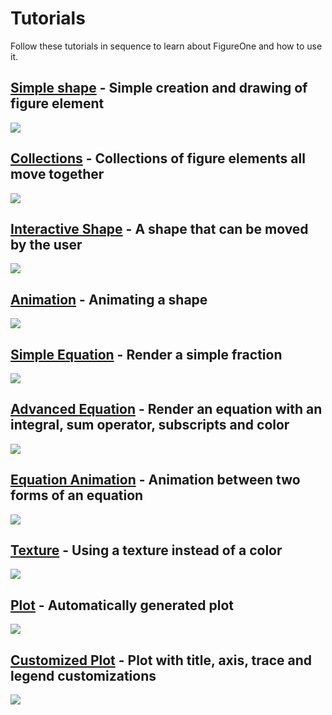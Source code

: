 # Tutorials

Follow these tutorials in sequence to learn about FigureOne and how to use it.

## **[Simple shape](https://github.com/airladon/FigureOne/tree/master/docs/tutorials/01%20-%20Shape)** - Simple creation and drawing of figure element

![](./01%20-%20Shape/example.png)

## **[Collections](https://github.com/airladon/FigureOne/tree/master/docs/tutorials/02%20-%20Collections)** - Collections of figure elements all move together

![](./02%20-%20Collections/example.gif)

## **[Interactive Shape](https://github.com/airladon/FigureOne/tree/master/docs/tutorials/03%20-%20Interactive%20Shape)** - A shape that can be moved by the user

![](./03%20-%20Interactive%20Shape/example.gif)

## **[Animation](https://github.com/airladon/FigureOne/tree/master/docs/tutorials/04%20-%20Animation)** - Animating a shape

![](./04%20-%20Animation/example.gif)

## **[Simple Equation](https://github.com/airladon/FigureOne/tree/master/docs/tutorials/05%20-%20Simple%20Equation)** - Render a simple fraction

![](./05%20-%20Simple%20Equation/example.png)

## **[Advanced Equation](https://github.com/airladon/FigureOne/tree/master/docs/tutorials/06%20-%20Advanced%20Equation)** - Render an equation with an integral, sum operator, subscripts and color

![](./06%20-%20Advanced%20Equation/example.png)

## **[Equation Animation](https://github.com/airladon/FigureOne/tree/master/docs/tutorials/07%20-%20Animation%20between%20Equation%20Forms)** - Animation between two forms of an equation

![](./07%20-%20Animation%20between%20Equation%20Forms/example.gif)

## **[Texture](https://github.com/airladon/FigureOne/tree/master/docs/tutorials/08%20-%20Texture)** - Using a texture instead of a color

![](./08%20-%20Texture/example.png)

## **[Plot](https://github.com/airladon/FigureOne/tree/master/docs/tutorials/09%20-%20Plot)** - Automatically generated plot

![](./09%20-%20Plot/example.png)

## **[Customized Plot](https://github.com/airladon/FigureOne/tree/master/docs/tutorials/10%20-%20Customized%20Plot)** - Plot with title, axis, trace and legend customizations

![](./10%20-%20Customized%20Plot/example.png)
